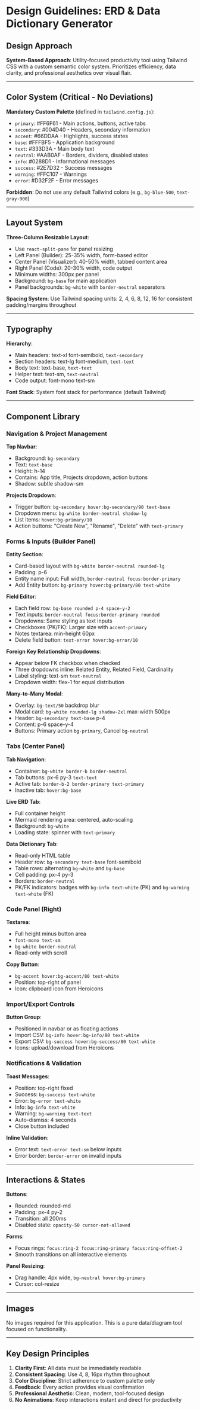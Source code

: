 # Design Guidelines: ERD & Data Dictionary Generator

## Design Approach
**System-Based Approach**: Utility-focused productivity tool using Tailwind CSS with a custom semantic color system. Prioritizes efficiency, data clarity, and professional aesthetics over visual flair.

---

## Color System (Critical - No Deviations)

**Mandatory Custom Palette** (defined in `tailwind.config.js`):
- `primary`: #FF6F61 - Main actions, buttons, active tabs
- `secondary`: #004D40 - Headers, secondary information
- `accent`: #66DDAA - Highlights, success states
- `base`: #FFFBF5 - Application background
- `text`: #333D3A - Main body text
- `neutral`: #AAB0AF - Borders, dividers, disabled states
- `info`: #0288D1 - Informational messages
- `success`: #2E7D32 - Success messages
- `warning`: #FFC107 - Warnings
- `error`: #D32F2F - Error messages

**Forbidden**: Do not use any default Tailwind colors (e.g., `bg-blue-500`, `text-gray-900`)

---

## Layout System

**Three-Column Resizable Layout**:
- Use `react-split-pane` for panel resizing
- Left Panel (Builder): 25-35% width, form-based editor
- Center Panel (Visualizer): 40-50% width, tabbed content area
- Right Panel (Code): 20-30% width, code output
- Minimum widths: 300px per panel
- Background: `bg-base` for main application
- Panel backgrounds: `bg-white` with `border-neutral` separators

**Spacing System**:
Use Tailwind spacing units: 2, 4, 6, 8, 12, 16 for consistent padding/margins throughout

---

## Typography

**Hierarchy**:
- Main headers: text-xl font-semibold, `text-secondary`
- Section headers: text-lg font-medium, `text-text`
- Body text: text-base, `text-text`
- Helper text: text-sm, `text-neutral`
- Code output: font-mono text-sm

**Font Stack**: System font stack for performance (default Tailwind)

---

## Component Library

### Navigation & Project Management
**Top Navbar**:
- Background: `bg-secondary`
- Text: `text-base`
- Height: h-14
- Contains: App title, Projects dropdown, action buttons
- Shadow: subtle shadow-sm

**Projects Dropdown**:
- Trigger button: `bg-secondary hover:bg-secondary/90 text-base`
- Dropdown menu: `bg-white border-neutral shadow-lg`
- List items: `hover:bg-primary/10`
- Action buttons: "Create New", "Rename", "Delete" with `text-primary`

### Forms & Inputs (Builder Panel)

**Entity Section**:
- Card-based layout with `bg-white border-neutral rounded-lg`
- Padding: p-6
- Entity name input: Full width, `border-neutral focus:border-primary`
- Add Entity button: `bg-primary hover:bg-primary/80 text-white`

**Field Editor**:
- Each field row: `bg-base rounded p-4 space-y-2`
- Text inputs: `border-neutral focus:border-primary rounded`
- Dropdowns: Same styling as text inputs
- Checkboxes (PK/FK): Larger size with `accent-primary`
- Notes textarea: min-height 60px
- Delete field button: `text-error hover:bg-error/10`

**Foreign Key Relationship Dropdowns**:
- Appear below FK checkbox when checked
- Three dropdowns inline: Related Entity, Related Field, Cardinality
- Label styling: text-sm `text-neutral`
- Dropdown width: flex-1 for equal distribution

**Many-to-Many Modal**:
- Overlay: `bg-text/50` backdrop blur
- Modal card: `bg-white rounded-lg shadow-2xl` max-width 500px
- Header: `bg-secondary text-base` p-4
- Content: p-6 space-y-4
- Buttons: Primary action `bg-primary`, Cancel `bg-neutral`

### Tabs (Center Panel)

**Tab Navigation**:
- Container: `bg-white border-b border-neutral`
- Tab buttons: px-6 py-3 `text-text`
- Active tab: `border-b-2 border-primary text-primary`
- Inactive tab: `hover:bg-base`

**Live ERD Tab**:
- Full container height
- Mermaid rendering area: centered, auto-scaling
- Background: `bg-white`
- Loading state: spinner with `text-primary`

**Data Dictionary Tab**:
- Read-only HTML table
- Header row: `bg-secondary text-base` font-semibold
- Table rows: alternating `bg-white` and `bg-base`
- Cell padding: px-4 py-3
- Borders: `border-neutral`
- PK/FK indicators: badges with `bg-info text-white` (PK) and `bg-warning text-white` (FK)

### Code Panel (Right)

**Textarea**:
- Full height minus button area
- `font-mono text-sm`
- `bg-white border-neutral`
- Read-only with scroll

**Copy Button**:
- `bg-accent hover:bg-accent/80 text-white`
- Position: top-right of panel
- Icon: clipboard icon from Heroicons

### Import/Export Controls

**Button Group**:
- Positioned in navbar or as floating actions
- Import CSV: `bg-info hover:bg-info/80 text-white`
- Export CSV: `bg-success hover:bg-success/80 text-white`
- Icons: upload/download from Heroicons

### Notifications & Validation

**Toast Messages**:
- Position: top-right fixed
- Success: `bg-success text-white`
- Error: `bg-error text-white`
- Info: `bg-info text-white`
- Warning: `bg-warning text-text`
- Auto-dismiss: 4 seconds
- Close button included

**Inline Validation**:
- Error text: `text-error text-sm` below inputs
- Error border: `border-error` on invalid inputs

---

## Interactions & States

**Buttons**:
- Rounded: rounded-md
- Padding: px-4 py-2
- Transition: all 200ms
- Disabled state: `opacity-50 cursor-not-allowed`

**Forms**:
- Focus rings: `focus:ring-2 focus:ring-primary focus:ring-offset-2`
- Smooth transitions on all interactive elements

**Panel Resizing**:
- Drag handle: 4px wide, `bg-neutral hover:bg-primary`
- Cursor: col-resize

---

## Images
No images required for this application. This is a pure data/diagram tool focused on functionality.

---

## Key Design Principles

1. **Clarity First**: All data must be immediately readable
2. **Consistent Spacing**: Use 4, 8, 16px rhythm throughout
3. **Color Discipline**: Strict adherence to custom palette only
4. **Feedback**: Every action provides visual confirmation
5. **Professional Aesthetic**: Clean, modern, tool-focused design
6. **No Animations**: Keep interactions instant and direct for productivity